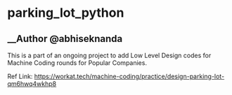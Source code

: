 # parking_lot_python

## __Author @abhiseknanda


This is a part of an ongoing project to add Low Level Design codes for Machine Coding rounds for Popular Companies.

Ref Link: https://workat.tech/machine-coding/practice/design-parking-lot-qm6hwq4wkhp8

